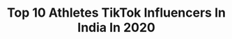 ---
title: Top 10 Athletes TikTok Influencers In India In 2020
description: >-
  Find top athletes TikTok influencers in India in 2020. Most popular hashtags: #slowmo #duet #desi #bulletlover.
platform: TikTok
profiles:
  - username: "rcfitnessworld73"
    fullname: >-
      Rcfitnessworld 
    location: "India"
    followers: 59621
    engagement: 1551
    commentsToLikes: 0.019178
    id: ckamslkq9qotn0i78ocb3d9sh
    verified: false
    hashtags: "#shoulder, #haryana, #restinpeace, #tigerkingdom"
  - username: "arshdeep9090"
    fullname: >-
      @arsh
    location: "India"
    followers: 11269
    engagement: 1989
    commentsToLikes: 0.027428
    id: ck9kbhgqcl89w0j78g9zb94ka
    verified: false
    hashtags: "#lifeline, #mabaap, #bestfriend, #fatherdaughter"
  - username: "rao_amit_yaduvanshi"
    fullname: >-
      AMMY👑❤
    location: "India"
    followers: 6290
    engagement: 2268
    commentsToLikes: 0.032854
    id: ck9oikvt5gkfc0j78mh6zck8w
    verified: false
    hashtags: "#poet, #captioncool, #nature, #champions"
  - username: "devbrahman5"
    fullname: >-
      Dev Brahman
    location: "India"
    followers: 5780
    engagement: 1914
    commentsToLikes: 0.031005
    id: ck9m11pexd6ha0j78tr7ho54h
    verified: false
    hashtags: "#bamnokegaam, #slowmotion, #punjabisong, #athletics"
  - username: "_jaadhu_"
    fullname: >-
      _jaadhu_
    location: "India"
    followers: 107510
    engagement: 2113
    commentsToLikes: 0.008270
    id: ck98rkwvzb8720j788dkyd8d8
    verified: false
    hashtags: "#kick, #repost, #frindship, #mallumemes"
  - username: "niteshyadavmartialarts"
    fullname: >-
      Nitesh Yadav
    location: "India"
    followers: 14077
    engagement: 3961
    commentsToLikes: 0.013789
    id: ckae7ix1nhce80i785ub96xgw
    verified: false
    hashtags: "#lockdown, #bapu, #champibeats, #grappling"
  - username: "kalyanbainsla007"
    fullname: >-
      Kalyan Bainsla 
    location: "India"
    followers: 27205
    engagement: 1626
    commentsToLikes: 0.008987
    id: ck83k529s9ezf0j78lb2eyf4l
    verified: false
    hashtags: "#lifebuoykarona, #cutthepuppet"
  - username: "joeee_mohite"
    fullname: >-
      Joee
    location: "India"
    followers: 30334
    engagement: 703
    commentsToLikes: 0.046467
    id: ck9fiiq9nb3e50j78xkozx1kz
    verified: false
    hashtags: "#baaghi3, #ballroom, #senorita, #dancer"
  - username: "life._.flyer"
    fullname: >-
      RENITH
    location: "India"
    followers: 34398
    engagement: 1216
    commentsToLikes: 0.011789
    id: ck9v7an9o5ar00j78pc8lm595
    verified: false
    hashtags: "#kurubalakotta, #malluchallenge, #life, #keralam"
  - username: "dollysaini_official"
    fullname: >-
      Athlete Dolly Saini
    location: "India"
    followers: 570307
    engagement: 1148
    commentsToLikes: 0.017142
    id: ck9f1om1l90h20j787igw2hq7
    verified: false
    hashtags: "#memories, #jannat, #indianarmy, #fight"
---